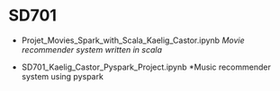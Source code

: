# SD701


- Projet_Movies_Spark_with_Scala_Kaelig_Castor.ipynb
*Movie recommender system written in scala*

- SD701_Kaelig_Castor_Pyspark_Project.ipynb
*Music recommender system using pyspark



